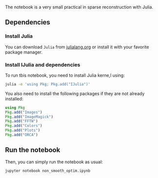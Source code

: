 

The notebook is a very small practical in sparse reconstruction with Julia.

## Dependencies

### Install Julia

You can download `Julia` from [julialang.org](https://julialang.org) or install it with your favorite package manager.

### Install IJulia and dependencies

To run tbis notebook, you need to install Julia kerne,l using:
    
```bash
julia -e 'using Pkg; Pkg.add("IJulia")'
```
        
You also need to install the following packages if they are not already installed:

```julia
using Pkg
Pkg.add("Images")
Pkg.add("ImageMagick")
Pkg.add("FFTW")
Pkg.add("Colors")
Pkg.add("Plots")
Pkg.add("ORCA")
```

## Run the notebook

Then, you can simply run the notebook as usual:

```bash
jupyter notebook non_smooth_optim.ipynb
```

